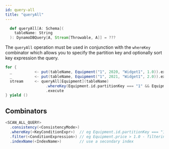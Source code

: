 ```yaml
---
id: query-all
title: "queryAll"
---
```


```scala
  def queryAll[A: Schema](
    tableName: String
  ): DynamoDBQuery[A, Stream[Throwable, A]] = ???
```

The `queryAll` operation must be used in conjunction with the `whereKey` combinator which allows you to specify the partition key and optionally sort key expression the query.

```scala
for {
  _          <- put(tableName, Equipment("1", 2020, "Widget1", 1.0)).execute
  _          <- put(tableName, Equipment("1", 2021, "Widget1", 2.0)).execute
  stream     <- queryAll[Equipment](tableName)
                  .whereKey(Equipment.id.partitionKey === "1" && Equipment.year.sortKey > 2020)
                  .execute
} yield ()
```

## Combinators

```scala
<SCAN_ALL_QUERY>
  .consistency(<ConsistencyMode>)
  .whereKey(<KeyConditionExpr>)  // eg Equipment.id.partitionKey === "1" && Equipment.year.sortKey > 2020
  .filter(<ConditionExpression>) // eg Equipment.price > 1.0 - filtering is done server side AFTER the scan  
  .indexName(<IndexName>)        // use a secondary index    
```
